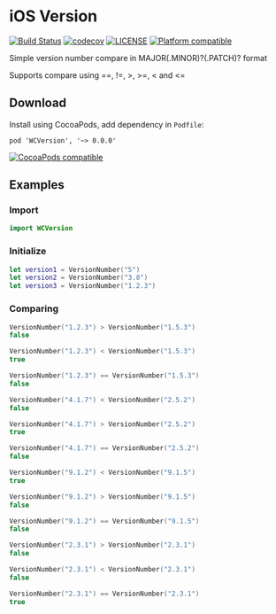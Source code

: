 # iOS Version
[![Build Status](https://travis-ci.org/guhungry/ios-version.svg?branch=master)](https://travis-ci.org/guhungry/ios-version)
[![codecov](https://codecov.io/gh/guhungry/ios-version/branch/master/graph/badge.svg)](https://codecov.io/gh/guhungry/ios-version)
[![LICENSE](https://img.shields.io/cocoapods/l/WCVersion.svg?style=flat)](https://github.com/guhungry/ios-version/blob/master/LICENSE)
[![Platform compatible](https://img.shields.io/cocoapods/p/WCVersion.svg?style=flat)](https://cocoapods.org/pods/WCVersion)

Simple version number compare in MAJOR(.MINOR)?(.PATCH)? format

Supports compare using ==, !=, >, >=, < and <=

## Download
Install using CocoaPods, add dependency in `Podfile`:
```
pod 'WCVersion', '~> 0.0.0'
```
[![CocoaPods compatible](https://img.shields.io/cocoapods/v/WCVersion.svg?style=flat)](https://cocoapods.org/pods/WCVersion)

## Examples

### Import
```swift
import WCVersion
```

### Initialize
```swift
let version1 = VersionNumber("5")
let version2 = VersionNumber("3.8")
let version3 = VersionNumber("1.2.3")
```

### Comparing
```swift
VersionNumber("1.2.3") > VersionNumber("1.5.3")
false

VersionNumber("1.2.3") < VersionNumber("1.5.3")
true

VersionNumber("1.2.3") == VersionNumber("1.5.3")
false

VersionNumber("4.1.7") < VersionNumber("2.5.2")
false

VersionNumber("4.1.7") > VersionNumber("2.5.2")
true

VersionNumber("4.1.7") == VersionNumber("2.5.2")
false

VersionNumber("9.1.2") < VersionNumber("9.1.5")
true

VersionNumber("9.1.2") > VersionNumber("9.1.5")
false

VersionNumber("9.1.2") == VersionNumber("9.1.5")
false

VersionNumber("2.3.1") > VersionNumber("2.3.1")
false

VersionNumber("2.3.1") < VersionNumber("2.3.1")
false

VersionNumber("2.3.1") == VersionNumber("2.3.1")
true
```
